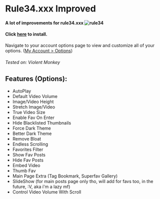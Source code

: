 # Rule34.xxx Improved
#### A lot of improvements for rule34.xxx ![rule34](https://rule34.xxx/favicon.ico)
#### Click [here](https://github.com/kekxd666/rule34xxx-improved/raw/main/rule34_improved.user.js) to install.

Navigate to your account options page to view and customize all of your options. ([My Account > Options](https://rule34.xxx/index.php?page=account&s=options))
###### Tested on: Violent Monkey

## Features (Options):
- AutoPlay
- Default Video Volume
- Image/Video Height
- Stretch Image/Video
- True Video Size
- Enable Fav On Enter
- Hide Blacklisted Thumbnails
- Force Dark Theme
- Better Dark Theme
- Remove Bloat
- Endless Scrolling
- Favorites Filter
- Show Fav Posts
- Hide Fav Posts
- Embed Video
- Thumb Fav
- Main Page Extra (Tag Bookmark, Superfav Gallery)
- SlideShow (for main posts page only tho, will add for favs too, in the future, :V, aka i'm a lazy mf)
- Control Video Volume With Scroll
